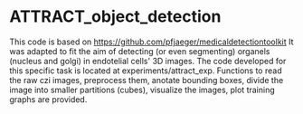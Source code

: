 # ATTRACT_object_detection

This code is based on https://github.com/pfjaeger/medicaldetectiontoolkit 
It was adapted to fit the aim of detecting (or even segmenting) organels (nucleus and golgi) in endotelial cells' 3D images. 
The code developed for this specific task is located at experiments/attract_exp. Functions to read the raw czi images, preprocess them, anotate bounding boxes, divide the image into smaller partitions (cubes), visualize the images, plot training graphs are provided.

